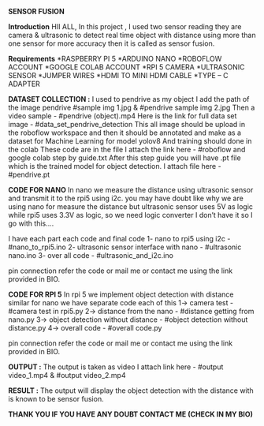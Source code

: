 **SENSOR FUSION**

**Introduction**
	HII ALL, In this project , I used two sensor reading they are camera & ultrasonic  to detect real time object with distance using more than one sensor for more accuracy then it is called as sensor fusion.

**Requirements**
	*RASPBERRY PI 5
	*ARDUINO NANO
	*ROBOFLOW ACCOUNT
	*GOOGLE COLAB ACCOUNT
	*RPI 5 CAMERA
	*ULTRASONIC SENSOR
	*JUMPER WIRES
	*HDMI TO MINI HDMI CABLE
	*TYPE – C ADAPTER
	
**DATASET COLLECTION :**
	I used to pendrive as my object I add the path of the image pendrive #sample img 1.jpg & #pendrive sample img 2.jpg
Then a video sample - #pendrive (object).mp4
Here is the link for full data set image - #data_set_pendrive_detection
This all image should be upload in the roboflow workspace and then it should be annotated and make as a dataset for Machine Learning for model yolov8
And training should done in the colab
These code are in the file I attach the link here - #roboflow and google colab step by guide.txt
After this step guide you will have .pt file which is the trained model for object detection. I attach file here - #pendrive.pt

**CODE FOR NANO**
	In nano we measure the distance using ultrasonic sensor and transmit it to the rpi5 using i2c. you may have doubt like why we are using nano for measure the distance but ultrasonic sensor uses 5V as logic while rpi5 uses 3.3V as logic, so we need logic converter I don’t have it so I go with this….

I have each part each code and final code
1-	nano to rpi5 using i2c - #nano_to_rpi5.ino
2-	ultrasonic sensor interface with nano - #ultrasonic nano.ino
3-	over all code - #ultrasonic_and_i2c.ino

pin connection refer the code or mail me or contact me using the link provided in BIO.

**CODE FOR RPI 5**
	In rpi 5 we implement object detection with distance similar for nano we have separate code each of this
1->  camera test - #camera test in rpi5.py
2-> distance from the nano - #distance getting from nano.py
3-> object detection without distance - #object detection without distance.py
4-> overall code - #overall code.py

pin connection refer the code or mail me or contact me using the link provided in BIO.

**OUTPUT :**
	The output is taken as video I attach link here - #output video_1.mp4 & #output video_2.mp4

**RESULT :**
	The output will display the object detection with the distance with is known to be sensor fusion.


**THANK YOU 
IF YOU HAVE ANY DOUBT CONTACT ME
(CHECK IN MY BIO)**

